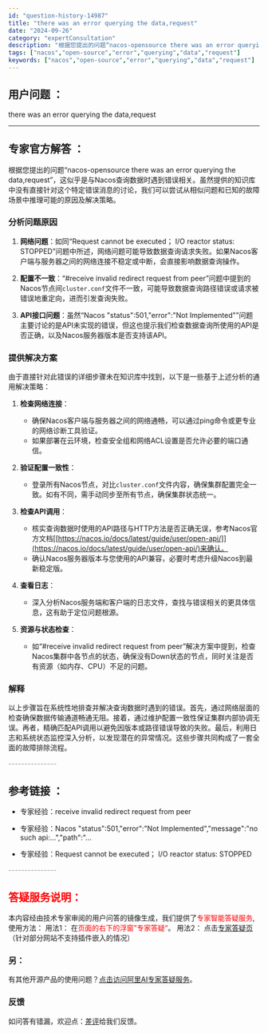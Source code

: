 ```yaml
---
id: "question-history-14987"
title: "there was an error querying the data,request"
date: "2024-09-26"
category: "expertConsultation"
description: "根据您提出的问题“nacos-opensource there was an error querying the data,request”，这似乎是与Nacos查询数据时遇到错误相关。虽然提供的知识库中没有直接针对这个特定错误消息的讨论，我们可以尝试从相似问题和已知的故障场景中推理可能的原因及解"
tags: ["nacos","open-source","error","querying","data","request"]
keywords: ["nacos","open-source","error","querying","data","request"]
---
```


## 用户问题 ： 
 there was an error querying the data,request  

---------------
## 专家官方解答 ：

根据您提出的问题“nacos-opensource there was an error querying the data,request”，这似乎是与Nacos查询数据时遇到错误相关。虽然提供的知识库中没有直接针对这个特定错误消息的讨论，我们可以尝试从相似问题和已知的故障场景中推理可能的原因及解决策略。

### 分析问题原因

1. **网络问题**：如同“Request cannot be executed； I/O reactor status: STOPPED”问题中所述，网络问题可能导致数据查询请求失败。如果Nacos客户端与服务器之间的网络连接不稳定或中断，会直接影响数据查询操作。
   
2. **配置不一致**：“#receive invalid redirect request from peer”问题中提到的Nacos节点间`cluster.conf`文件不一致，可能导致数据查询路径错误或请求被错误地重定向，进而引发查询失败。

3. **API接口问题**：虽然“Nacos "status":501,"error":"Not Implemented"”问题主要讨论的是API未实现的错误，但这也提示我们检查数据查询所使用的API是否正确，以及Nacos服务器版本是否支持该API。

### 提供解决方案

由于直接针对此错误的详细步骤未在知识库中找到，以下是一些基于上述分析的通用解决策略：

1. **检查网络连接**：
   - 确保Nacos客户端与服务器之间的网络通畅，可以通过ping命令或更专业的网络诊断工具验证。
   - 如果部署在云环境，检查安全组和网络ACL设置是否允许必要的端口通信。

2. **验证配置一致性**：
   - 登录所有Nacos节点，对比`cluster.conf`文件内容，确保集群配置完全一致。如有不同，需手动同步至所有节点，确保集群状态统一。

3. **检查API调用**：
   - 核实查询数据时使用的API路径与HTTP方法是否正确无误，参考Nacos官方文档[[https://nacos.io/docs/latest/guide/user/open-api/]](https://nacos.io/docs/latest/guide/user/open-api/)来确认。
   - 确认Nacos服务器版本与您使用的API兼容，必要时考虑升级Nacos到最新稳定版。

4. **查看日志**：
   - 深入分析Nacos服务端和客户端的日志文件，查找与错误相关的更具体信息，这有助于定位问题根源。

5. **资源与状态检查**：
   - 如“#receive invalid redirect request from peer”解决方案中提到，检查Nacos集群中各节点的状态，确保没有Down状态的节点，同时关注是否有资源（如内存、CPU）不足的问题。

### 解释

以上步骤旨在系统性地排查并解决查询数据时遇到的错误。首先，通过网络层面的检查确保数据传输通道畅通无阻。接着，通过维护配置一致性保证集群内部协调无误。再者，精确匹配API调用以避免因版本或路径错误导致的失败。最后，利用日志和系统状态监控深入分析，以发现潜在的异常情况。这些步骤共同构成了一套全面的故障排除流程。


<font color="#949494">---------------</font> 


## 参考链接 ：

* 专家经验：receive invalid redirect request from peer 
 
 * 专家经验：Nacos "status":501,"error":"Not Implemented","message":"no such api:...","path":"... 
 
 * 专家经验：Request cannot be executed； I/O reactor status: STOPPED 


 <font color="#949494">---------------</font> 
 


## <font color="#FF0000">答疑服务说明：</font> 

本内容经由技术专家审阅的用户问答的镜像生成，我们提供了<font color="#FF0000">专家智能答疑服务</font>,使用方法：
用法1： 在<font color="#FF0000">页面的右下的浮窗”专家答疑“</font>。
用法2： 点击[专家答疑页](https://answer.opensource.alibaba.com/docs/intro)（针对部分网站不支持插件嵌入的情况）
### 另：


有其他开源产品的使用问题？[点击访问阿里AI专家答疑服务](https://answer.opensource.alibaba.com/docs/intro)。
### 反馈
如问答有错漏，欢迎点：[差评](https://ai.nacos.io/user/feedbackByEnhancerGradePOJOID?enhancerGradePOJOId=15040)给我们反馈。
